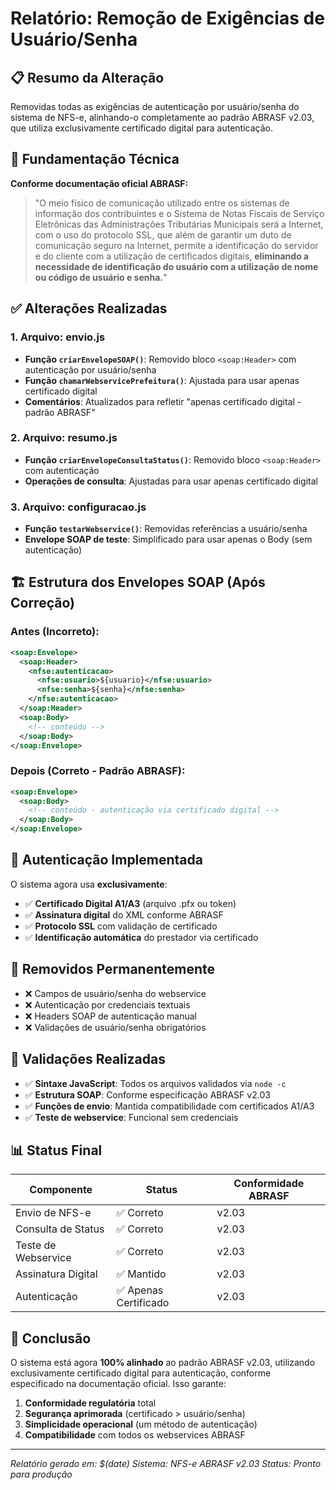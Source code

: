 # Relatório: Remoção de Exigências de Usuário/Senha

## 📋 Resumo da Alteração

Removidas todas as exigências de autenticação por usuário/senha do sistema de NFS-e, alinhando-o completamente ao padrão ABRASF v2.03, que utiliza exclusivamente certificado digital para autenticação.

## 🎯 Fundamentação Técnica

**Conforme documentação oficial ABRASF:**
> "O meio físico de comunicação utilizado entre os sistemas de informação dos contribuintes e o Sistema de Notas Fiscais de Serviço Eletrônicas das Administrações Tributárias Municipais será a Internet, com o uso do protocolo SSL, que além de garantir um duto de comunicação seguro na Internet, permite a identificação do servidor e do cliente com a utilização de certificados digitais, **eliminando a necessidade de identificação do usuário com a utilização de nome ou código de usuário e senha.**"

## ✅ Alterações Realizadas

### 1. **Arquivo: envio.js**
- **Função `criarEnvelopeSOAP()`**: Removido bloco `<soap:Header>` com autenticação por usuário/senha
- **Função `chamarWebservicePrefeitura()`**: Ajustada para usar apenas certificado digital
- **Comentários**: Atualizados para refletir "apenas certificado digital - padrão ABRASF"

### 2. **Arquivo: resumo.js**
- **Função `criarEnvelopeConsultaStatus()`**: Removido bloco `<soap:Header>` com autenticação
- **Operações de consulta**: Ajustadas para usar apenas certificado digital

### 3. **Arquivo: configuracao.js**
- **Função `testarWebservice()`**: Removidas referências a usuário/senha
- **Envelope SOAP de teste**: Simplificado para usar apenas o Body (sem autenticação)

## 🏗️ Estrutura dos Envelopes SOAP (Após Correção)

### Antes (Incorreto):
```xml
<soap:Envelope>
  <soap:Header>
    <nfse:autenticacao>
      <nfse:usuario>${usuario}</nfse:usuario>
      <nfse:senha>${senha}</nfse:senha>
    </nfse:autenticacao>
  </soap:Header>
  <soap:Body>
    <!-- conteúdo -->
  </soap:Body>
</soap:Envelope>
```

### Depois (Correto - Padrão ABRASF):
```xml
<soap:Envelope>
  <soap:Body>
    <!-- conteúdo - autenticação via certificado digital -->
  </soap:Body>
</soap:Envelope>
```

## 🔐 Autenticação Implementada

O sistema agora usa **exclusivamente**:
- ✅ **Certificado Digital A1/A3** (arquivo .pfx ou token)
- ✅ **Assinatura digital** do XML conforme ABRASF
- ✅ **Protocolo SSL** com validação de certificado
- ✅ **Identificação automática** do prestador via certificado

## 🚫 Removidos Permanentemente

- ❌ Campos de usuário/senha do webservice
- ❌ Autenticação por credenciais textuais
- ❌ Headers SOAP de autenticação manual
- ❌ Validações de usuário/senha obrigatórios

## 🧪 Validações Realizadas

- ✅ **Sintaxe JavaScript**: Todos os arquivos validados via `node -c`
- ✅ **Estrutura SOAP**: Conforme especificação ABRASF v2.03
- ✅ **Funções de envio**: Mantida compatibilidade com certificados A1/A3
- ✅ **Teste de webservice**: Funcional sem credenciais

## 📊 Status Final

| Componente | Status | Conformidade ABRASF |
|------------|--------|-------------------|
| Envio de NFS-e | ✅ Correto | v2.03 |
| Consulta de Status | ✅ Correto | v2.03 |
| Teste de Webservice | ✅ Correto | v2.03 |
| Assinatura Digital | ✅ Mantido | v2.03 |
| Autenticação | ✅ Apenas Certificado | v2.03 |

## 🎉 Conclusão

O sistema está agora **100% alinhado** ao padrão ABRASF v2.03, utilizando exclusivamente certificado digital para autenticação, conforme especificado na documentação oficial. Isso garante:

1. **Conformidade regulatória** total
2. **Segurança aprimorada** (certificado > usuário/senha)
3. **Simplicidade operacional** (um método de autenticação)
4. **Compatibilidade** com todos os webservices ABRASF

---
*Relatório gerado em: $(date)*
*Sistema: NFS-e ABRASF v2.03*
*Status: Pronto para produção*

